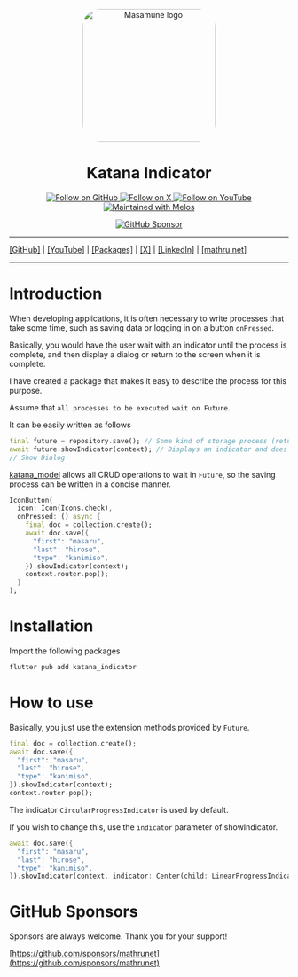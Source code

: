 <p align="center">
  <a href="https://mathru.net">
    <img width="240px" src="https://raw.githubusercontent.com/mathrunet/flutter_masamune/master/.github/images/icon.png" alt="Masamune logo" style="border-radius: 32px"s><br/>
  </a>
  <h1 align="center">Katana Indicator</h1>
</p>

<p align="center">
  <a href="https://github.com/mathrunet">
    <img src="https://img.shields.io/static/v1?label=GitHub&message=Follow&logo=GitHub&color=333333&link=https://github.com/mathrunet" alt="Follow on GitHub" />
  </a>
  <a href="https://x.com/mathru">
    <img src="https://img.shields.io/static/v1?label=@mathru&message=Follow&logo=X&color=0F1419&link=https://x.com/mathru" alt="Follow on X" />
  </a>
  <a href="https://www.youtube.com/c/mathrunetchannel">
    <img src="https://img.shields.io/static/v1?label=YouTube&message=Follow&logo=YouTube&color=FF0000&link=https://www.youtube.com/c/mathrunetchannel" alt="Follow on YouTube" />
  </a>
  <a href="https://github.com/invertase/melos">
    <img src="https://img.shields.io/static/v1?label=maintained%20with&message=melos&color=FF1493&link=https://github.com/invertase/melos" alt="Maintained with Melos" />
  </a>
</p>

<p align="center">
  <a href="https://github.com/sponsors/mathrunet"><img src="https://img.shields.io/static/v1?label=Sponsor&message=%E2%9D%A4&logo=GitHub&color=ff69b4&link=https://github.com/sponsors/mathrunet" alt="GitHub Sponsor" /></a>
</p>

---

[[GitHub]](https://github.com/mathrunet) | [[YouTube]](https://www.youtube.com/c/mathrunetchannel) | [[Packages]](https://pub.dev/publishers/mathru.net/packages) | [[X]](https://x.com/mathru) | [[LinkedIn]](https://www.linkedin.com/in/mathrunet/) | [[mathru.net]](https://mathru.net)

---

# Introduction

When developing applications, it is often necessary to write processes that take some time, such as saving data or logging in on a button `onPressed`.

Basically, you would have the user wait with an indicator until the process is complete, and then display a dialog or return to the screen when it is complete.

I have created a package that makes it easy to describe the process for this purpose.

Assume that `all processes to be executed wait on Future`.

It can be easily written as follows

```dart
final future = repository.save(); // Some kind of storage process (return Future<dynamic>)
await future.showIndicator(context); // Displays an indicator and does not allow the user to operate until the process is completed
// Show Dialog
```

[katana_model](https://pub.dev/packages/katana_model) allows all CRUD operations to wait in `Future`, so the saving process can be written in a concise manner.

```dart
IconButton(
  icon: Icon(Icons.check),
  onPressed: () async {
    final doc = collection.create();
    await doc.save({
      "first": "masaru",
      "last": "hirose",
      "type": "kanimiso",
    }).showIndicator(context);
    context.router.pop();
  }
);
```

# Installation

Import the following packages

```bash
flutter pub add katana_indicator
```

# How to use

Basically, you just use the extension methods provided by `Future`.

```dart
final doc = collection.create();
await doc.save({
  "first": "masaru",
  "last": "hirose",
  "type": "kanimiso",
}).showIndicator(context);
context.router.pop();
```

The indicator `CircularProgressIndicator` is used by default.

If you wish to change this, use the `indicator` parameter of showIndicator.

```dart
await doc.save({
  "first": "masaru",
  "last": "hirose",
  "type": "kanimiso",
}).showIndicator(context, indicator: Center(child: LinearProgressIndicator()));
```

# GitHub Sponsors

Sponsors are always welcome. Thank you for your support!

[https://github.com/sponsors/mathrunet](https://github.com/sponsors/mathrunet)